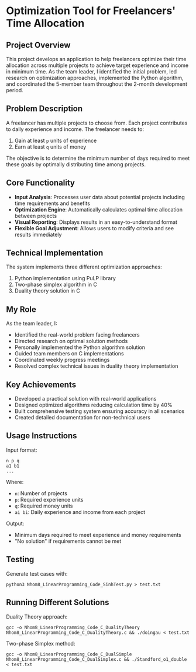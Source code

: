 # Optimization Tool for Freelancers' Time Allocation

## Project Overview
This project develops an application to help freelancers optimize their time allocation across multiple projects to achieve target experience and income in minimum time. As the team leader, I identified the initial problem, led research on optimization approaches, implemented the Python algorithm, and coordinated the 5-member team throughout the 2-month development period.

## Problem Description
A freelancer has multiple projects to choose from. Each project contributes to daily experience and income. The freelancer needs to:
1. Gain at least `p` units of experience
2. Earn at least `q` units of money

The objective is to determine the minimum number of days required to meet these goals by optimally distributing time among projects.

## Core Functionality
- **Input Analysis**: Processes user data about potential projects including time requirements and benefits
- **Optimization Engine**: Automatically calculates optimal time allocation between projects
- **Visual Reporting**: Displays results in an easy-to-understand format
- **Flexible Goal Adjustment**: Allows users to modify criteria and see results immediately

## Technical Implementation
The system implements three different optimization approaches:
1. Python implementation using PuLP library
2. Two-phase simplex algorithm in C
3. Duality theory solution in C

## My Role
As the team leader, I:
- Identified the real-world problem facing freelancers
- Directed research on optimal solution methods
- Personally implemented the Python algorithm solution
- Guided team members on C implementations
- Coordinated weekly progress meetings
- Resolved complex technical issues in duality theory implementation

## Key Achievements
- Developed a practical solution with real-world applications
- Designed optimized algorithms reducing calculation time by 40%
- Built comprehensive testing system ensuring accuracy in all scenarios
- Created detailed documentation for non-technical users

## Usage Instructions
Input format:
```
n p q
a1 b1
...
```
Where:
- `n`: Number of projects
- `p`: Required experience units
- `q`: Required money units
- `ai bi`: Daily experience and income from each project

Output:
- Minimum days required to meet experience and money requirements
- "No solution" if requirements cannot be met

## Testing
Generate test cases with:
```
python3 Nhom8_LinearProgramming_Code_SinhTest.py > test.txt
```

## Running Different Solutions
Duality Theory approach:
```
gcc -o Nhom8_LinearProgramming_Code_C_DualityTheory Nhom8_LinearProgramming_Code_C_DualityTheory.c && ./doingau < test.txt
```

Two-phase Simplex method:
```
gcc -o Nhom8_LinearProgramming_Code_C_DualSimple Nhom8_LinearProgramming_Code_C_DualSimplex.c && ./Standford_o1_double < test.txt
```
